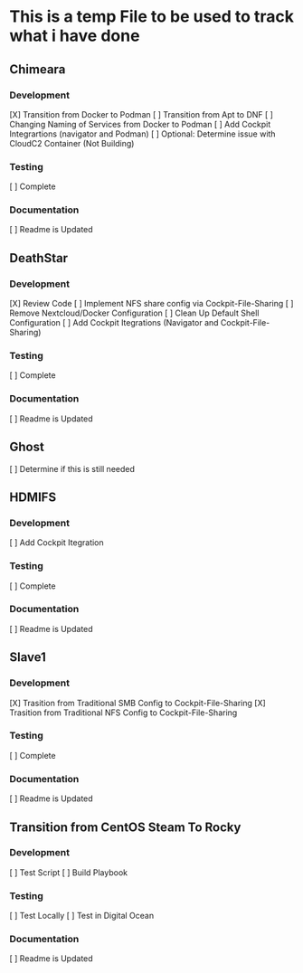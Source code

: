 # This is a temp File to be used to track what i have done

## Chimeara
### Development
[X] Transition from Docker to Podman
[ ] Transition from Apt to DNF
[ ] Changing Naming of Services from Docker to Podman
[ ] Add Cockpit Integrartions (navigator and Podman)
[ ] Optional: Determine issue with CloudC2 Container (Not Building)

### Testing
[ ] Complete

### Documentation
[ ] Readme is Updated


## DeathStar
### Development
[X] Review Code
[ ] Implement NFS share config via Cockpit-File-Sharing
[ ] Remove Nextcloud/Docker Configuration
[ ] Clean Up Default Shell Configuration
[ ] Add Cockpit Itegrations (Navigator and Cockpit-File-Sharing)

### Testing
[ ] Complete

### Documentation
[ ] Readme is Updated


## Ghost
[ ] Determine if this is still needed


## HDMIFS
### Development
[ ] Add Cockpit Itegration

### Testing
[ ] Complete

### Documentation
[ ] Readme is Updated


## Slave1
### Development
[X] Trasition from Traditional SMB Config to Cockpit-File-Sharing
[X] Trasition from Traditional NFS Config to Cockpit-File-Sharing

### Testing
[ ] Complete

### Documentation
[ ] Readme is Updated


## Transition from CentOS Steam To Rocky
### Development
[ ] Test Script
[ ] Build Playbook

### Testing
[ ] Test Locally
[ ] Test in Digital Ocean

### Documentation
[ ] Readme is Updated